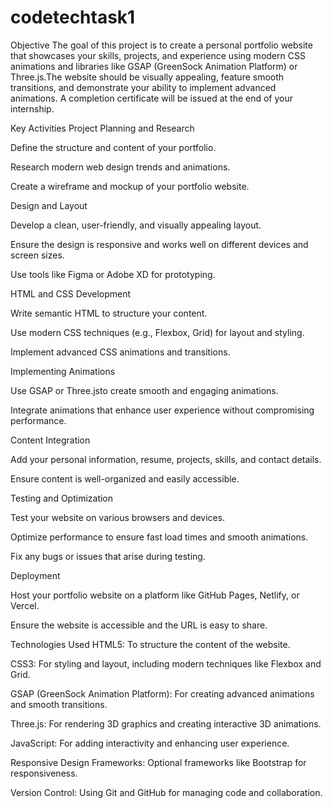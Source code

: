 # codetechtask1
Objective
The goal of this project is to create a personal portfolio website that showcases your skills, projects, and experience using modern CSS animations and libraries like GSAP (GreenSock Animation Platform) or Three.js.The website should be visually appealing, feature smooth transitions, and demonstrate your ability to implement advanced animations. A completion certificate will be issued at the end of your internship.

Key Activities
Project Planning and Research

Define the structure and content of your portfolio.

Research modern web design trends and animations.

Create a wireframe and mockup of your portfolio website.

Design and Layout

Develop a clean, user-friendly, and visually appealing layout.

Ensure the design is responsive and works well on different devices and screen sizes.

Use tools like Figma or Adobe XD for prototyping.

HTML and CSS Development

Write semantic HTML to structure your content.

Use modern CSS techniques (e.g., Flexbox, Grid) for layout and styling.

Implement advanced CSS animations and transitions.

Implementing Animations

Use GSAP or Three.jsto create smooth and engaging animations.

Integrate animations that enhance user experience without compromising performance.

Content Integration

Add your personal information, resume, projects, skills, and contact details.

Ensure content is well-organized and easily accessible.

Testing and Optimization

Test your website on various browsers and devices.

Optimize performance to ensure fast load times and smooth animations.

Fix any bugs or issues that arise during testing.

Deployment

Host your portfolio website on a platform like GitHub Pages, Netlify, or Vercel.

Ensure the website is accessible and the URL is easy to share.

Technologies Used
HTML5: To structure the content of the website.

CSS3: For styling and layout, including modern techniques like Flexbox and Grid.

GSAP (GreenSock Animation Platform): For creating advanced animations and smooth transitions.

Three.js: For rendering 3D graphics and creating interactive 3D animations.

JavaScript: For adding interactivity and enhancing user experience.

Responsive Design Frameworks: Optional frameworks like Bootstrap for responsiveness.

Version Control: Using Git and GitHub for managing code and collaboration.






